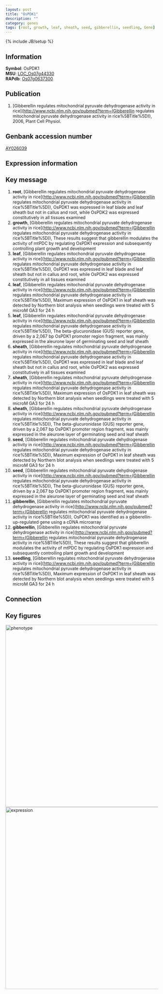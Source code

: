 ```yaml
---
layout: post
title: "OsPDK1"
description: ""
category: genes
tags: [root, growth, leaf, sheath, seed, gibberellin, seedling, Gene]
---
```

{% include JB/setup %}

## Information
__Symbol__: OsPDK1  
__MSU__: [LOC_Os07g44330](http://rice.plantbiology.msu.edu/cgi-bin/ORF_infopage.cgi?orf=LOC_Os07g44330)  
__RAPdb__: [Os07g0637300](http://rapdb.dna.affrc.go.jp/viewer/gbrowse_details/irgsp1?name=Os07g0637300)  

## Publication
1. [Gibberellin regulates mitochondrial pyruvate dehydrogenase activity in rice](http://www.ncbi.nlm.nih.gov/pubmed?term=(Gibberellin regulates mitochondrial pyruvate dehydrogenase activity in rice%5BTitle%5D)), 2006, Plant Cell Physiol.

## Genbank accession number
[AY026039](http://www.ncbi.nlm.nih.gov/nuccore/AY026039)

## Expression information

## Key message
1. __root__, [Gibberellin regulates mitochondrial pyruvate dehydrogenase activity in rice](http://www.ncbi.nlm.nih.gov/pubmed?term=(Gibberellin regulates mitochondrial pyruvate dehydrogenase activity in rice%5BTitle%5D)),  OsPDK1 was expressed in leaf blade and leaf sheath but not in callus and root, while OsPDK2 was expressed constitutively in all tissues examined
2. __growth__, [Gibberellin regulates mitochondrial pyruvate dehydrogenase activity in rice](http://www.ncbi.nlm.nih.gov/pubmed?term=(Gibberellin regulates mitochondrial pyruvate dehydrogenase activity in rice%5BTitle%5D)),  These results suggest that gibberellin modulates the activity of mtPDC by regulating OsPDK1 expression and subsequently controlling plant growth and development
3. __leaf__, [Gibberellin regulates mitochondrial pyruvate dehydrogenase activity in rice](http://www.ncbi.nlm.nih.gov/pubmed?term=(Gibberellin regulates mitochondrial pyruvate dehydrogenase activity in rice%5BTitle%5D)),  OsPDK1 was expressed in leaf blade and leaf sheath but not in callus and root, while OsPDK2 was expressed constitutively in all tissues examined
4. __leaf__, [Gibberellin regulates mitochondrial pyruvate dehydrogenase activity in rice](http://www.ncbi.nlm.nih.gov/pubmed?term=(Gibberellin regulates mitochondrial pyruvate dehydrogenase activity in rice%5BTitle%5D)),  Maximum expression of OsPDK1 in leaf sheath was detected by Northern blot analysis when seedlings were treated with 5 microM GA3 for 24 h
5. __leaf__, [Gibberellin regulates mitochondrial pyruvate dehydrogenase activity in rice](http://www.ncbi.nlm.nih.gov/pubmed?term=(Gibberellin regulates mitochondrial pyruvate dehydrogenase activity in rice%5BTitle%5D)),  The beta-glucuronidase (GUS) reporter gene, driven by a 2,067 bp OsPDK1 promoter region fragment, was mainly expressed in the aleurone layer of germinating seed and leaf sheath
6. __sheath__, [Gibberellin regulates mitochondrial pyruvate dehydrogenase activity in rice](http://www.ncbi.nlm.nih.gov/pubmed?term=(Gibberellin regulates mitochondrial pyruvate dehydrogenase activity in rice%5BTitle%5D)),  OsPDK1 was expressed in leaf blade and leaf sheath but not in callus and root, while OsPDK2 was expressed constitutively in all tissues examined
7. __sheath__, [Gibberellin regulates mitochondrial pyruvate dehydrogenase activity in rice](http://www.ncbi.nlm.nih.gov/pubmed?term=(Gibberellin regulates mitochondrial pyruvate dehydrogenase activity in rice%5BTitle%5D)),  Maximum expression of OsPDK1 in leaf sheath was detected by Northern blot analysis when seedlings were treated with 5 microM GA3 for 24 h
8. __sheath__, [Gibberellin regulates mitochondrial pyruvate dehydrogenase activity in rice](http://www.ncbi.nlm.nih.gov/pubmed?term=(Gibberellin regulates mitochondrial pyruvate dehydrogenase activity in rice%5BTitle%5D)),  The beta-glucuronidase (GUS) reporter gene, driven by a 2,067 bp OsPDK1 promoter region fragment, was mainly expressed in the aleurone layer of germinating seed and leaf sheath
9. __seed__, [Gibberellin regulates mitochondrial pyruvate dehydrogenase activity in rice](http://www.ncbi.nlm.nih.gov/pubmed?term=(Gibberellin regulates mitochondrial pyruvate dehydrogenase activity in rice%5BTitle%5D)),  Maximum expression of OsPDK1 in leaf sheath was detected by Northern blot analysis when seedlings were treated with 5 microM GA3 for 24 h
10. __seed__, [Gibberellin regulates mitochondrial pyruvate dehydrogenase activity in rice](http://www.ncbi.nlm.nih.gov/pubmed?term=(Gibberellin regulates mitochondrial pyruvate dehydrogenase activity in rice%5BTitle%5D)),  The beta-glucuronidase (GUS) reporter gene, driven by a 2,067 bp OsPDK1 promoter region fragment, was mainly expressed in the aleurone layer of germinating seed and leaf sheath
11. __gibberellin__, [Gibberellin regulates mitochondrial pyruvate dehydrogenase activity in rice](http://www.ncbi.nlm.nih.gov/pubmed?term=(Gibberellin regulates mitochondrial pyruvate dehydrogenase activity in rice%5BTitle%5D)),  OsPDK1 was identified as a gibberellin-up-regulated gene using a cDNA microarray
12. __gibberellin__, [Gibberellin regulates mitochondrial pyruvate dehydrogenase activity in rice](http://www.ncbi.nlm.nih.gov/pubmed?term=(Gibberellin regulates mitochondrial pyruvate dehydrogenase activity in rice%5BTitle%5D)),  These results suggest that gibberellin modulates the activity of mtPDC by regulating OsPDK1 expression and subsequently controlling plant growth and development
13. __seedling__, [Gibberellin regulates mitochondrial pyruvate dehydrogenase activity in rice](http://www.ncbi.nlm.nih.gov/pubmed?term=(Gibberellin regulates mitochondrial pyruvate dehydrogenase activity in rice%5BTitle%5D)),  Maximum expression of OsPDK1 in leaf sheath was detected by Northern blot analysis when seedlings were treated with 5 microM GA3 for 24 h

## Connection

## Key figures
<img src="http://ricencode.github.io/images/OsPDK1.pheno.png" alt="phenotype"  style="width: 600px;"/>

<img src="http://ricencode.github.io/images/OsPDK1.exp.png" alt="expression"  style="width: 600px;"/>


